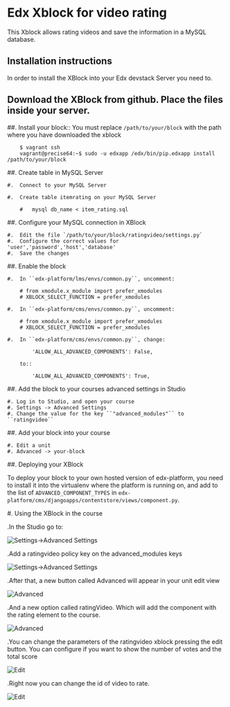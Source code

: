 # Edx Xblock for video rating #
This Xblock allows rating videos and save the information in a MySQL database.

## Installation instructions ##
In order to install the XBlock into your Edx devstack Server you need to.

## Download the XBlock from github. Place the files inside your server.
##.   Install your block::
You must replace `/path/to/your/block` with the path where you have downloaded the xblock

        $ vagrant ssh
        vagrant@precise64:~$ sudo -u edxapp /edx/bin/pip.edxapp install /path/to/your/block

##. Create table in MySQL Server
    
    #.  Connect to your MySQL Server

    #.  Create table itemrating on your MySQL Server

        #   mysql db_name < item_rating.sql

##. Configure your MySQL connection in XBlock
    
    #.  Edit the file `/path/to/your/block/ratingvideo/settings.py`
    #.  Configure the correct values for 'user','password','host','database'
    #.  Save the changes

##.  Enable the block

    #.  In ``edx-platform/lms/envs/common.py``, uncomment:

        # from xmodule.x_module import prefer_xmodules
        # XBLOCK_SELECT_FUNCTION = prefer_xmodules

    #.  In ``edx-platform/cms/envs/common.py``, uncomment:

        # from xmodule.x_module import prefer_xmodules
        # XBLOCK_SELECT_FUNCTION = prefer_xmodules

    #.  In ``edx-platform/cms/envs/common.py``, change:

            'ALLOW_ALL_ADVANCED_COMPONENTS': False,

        to::

            'ALLOW_ALL_ADVANCED_COMPONENTS': True,

##.  Add the block to your courses advanced settings in Studio

    #. Log in to Studio, and open your course
    #. Settings -> Advanced Settings
    #. Change the value for the key ``"advanced_modules"`` to ``ratingvideo``


##.  Add your block into your course

    #. Edit a unit
    #. Advanced -> your-block

##. Deploying your XBlock

To deploy your block to your own hosted version of edx-platform, you need to install it
into the virtualenv where the platform is running on, and add to the list of ``ADVANCED_COMPONENT_TYPES``
in ``edx-platform/cms/djangoapps/contentstore/views/component.py``.

#. Using the XBlock in the course

.In the Studio go to:

![Settings->Advanced Settings](https://appedx.uc3m.es/images/p7.jpg)

.Add a ratingvideo policy key on the advanced_modules keys

![Settings->Advanced Settings](https://appedx.uc3m.es/images/p1.png)

.After that, a new button called Advanced will appear in your unit edit view

![Advanced](https://appedx.uc3m.es/images/p8.jpg)

.And a new option called ratingVideo. Which will add the component with the rating element to the course.

![Advanced](https://appedx.uc3m.es/images/p2.png)

.You can change the parameters of the ratingvideo xblock pressing the edit button. You can configure if you want to show the number of votes and the total score

![Edit](https://appedx.uc3m.es/images/p6.jpg)

.Right now you can change the id of video to rate.

![Edit](https://appedx.uc3m.es/images/p9.jpg)